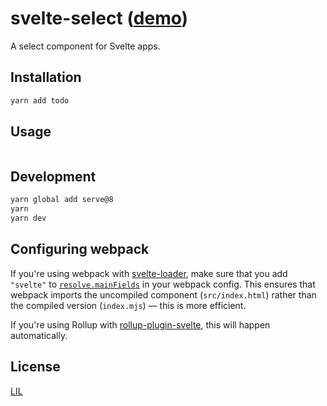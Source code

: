 # svelte-select ([demo](https://svelte.technology/repl?version=2&gist=f5a127d9c21f529016d434dcbe405c3f))

A select component for Svelte apps.

## Installation

```bash
yarn add todo
```


## Usage

```html

```

## Development

```bash
yarn global add serve@8
yarn
yarn dev
```



## Configuring webpack

If you're using webpack with [svelte-loader](https://github.com/sveltejs/svelte-loader), make sure that you add `"svelte"` to [`resolve.mainFields`](https://webpack.js.org/configuration/resolve/#resolve-mainfields) in your webpack config. This ensures that webpack imports the uncompiled component (`src/index.html`) rather than the compiled version (`index.mjs`) — this is more efficient.

If you're using Rollup with [rollup-plugin-svelte](https://github.com/rollup/rollup-plugin-svelte), this will happen automatically.


## License

[LIL](LICENSE)
 